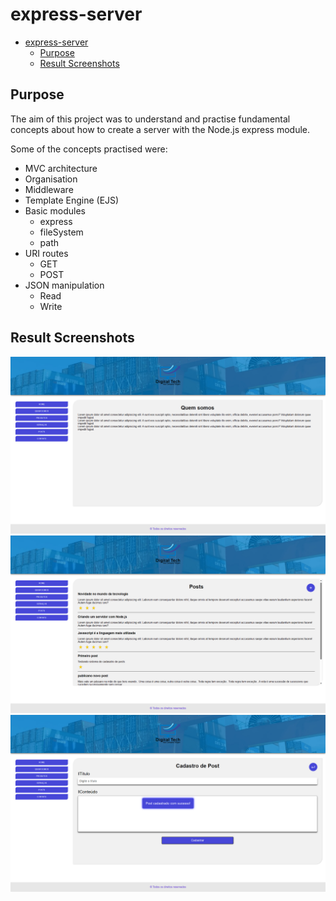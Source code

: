 # express-server

<!-- TOC -->

- [express-server](#express-server)
    - [Purpose](#purpose)
    - [Result Screenshots](#result-screenshots)

<!-- /TOC -->

## Purpose

The aim of this project was to understand and practise fundamental concepts about how to create a server with the Node.js express module.

Some of the concepts practised were:

- MVC architecture
- Organisation
- Middleware
- Template Engine (EJS)
- Basic modules
    - express
    - fileSystem
    - path
- URI routes
    - GET
    - POST
- JSON manipulation
    - Read
    - Write

## Result Screenshots

![](./readme_img/1.png)
![](./readme_img/2.png)
![](./readme_img/3.png)
